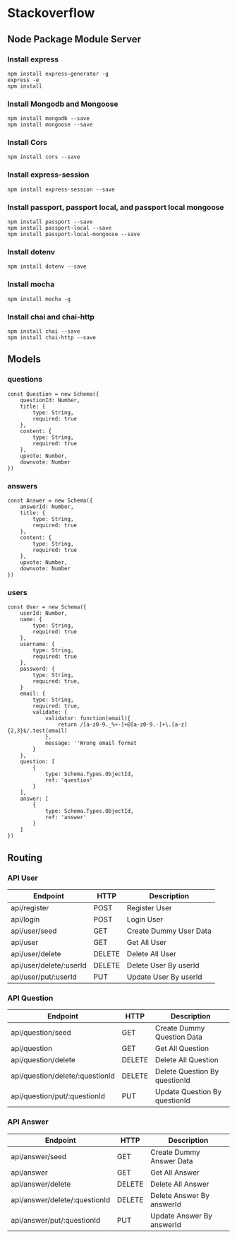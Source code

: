 # Stackoverflow

## Node Package Module Server

### Install express

```
npm install express-generator -g
express -e
npm install
```

### Install Mongodb and Mongoose

```
npm install mongodb --save
npm install mongoose --save
```

### Install Cors

```
npm install cors --save 
```

### Install express-session

```
npm install express-session --save
```

### Install passport, passport local, and passport local mongoose

```
npm install passport --save
npm install passport-local --save
npm install passport-local-mongoose --save
```

### Install dotenv

```
npm install dotenv --save
```

### Install mocha

```
npm install mocha -g
```

### Install chai and chai-http

```
npm install chai --save
npm install chai-http --save
```

## Models

### questions

```
const Question = new Schema({
    questionId: Number,
    title: {
        type: String,
        required: true
    },
    content: {
        type: String,
        required: true
    },
    upvote: Number,
    downvote: Number
})
```

### answers

```
const Answer = new Schema({
    answerId: Number,
    title: {
        type: String,
        required: true
    },
    content: {
        type: String,
        required: true
    },
    upvote: Number,
    downvote: Number
})
```

### users

```
const User = new Schema({
    userId: Number,
    name: {
        type: String,
        required: true
    },
    username: {
        type: String,
        required: true
    },
    password: {
        type: String,
        required: true,
    }
    email: {
        type: String,
        required: true,
        validate: {
            validator: function(email){
                return /[a-z0-9._%+-]+@[a-z0-9.-]+\.[a-z]{2,3}$/.test(email)
            },
            message: ''Wrong email format
        }
    },
    question: [
        {
            type: Schema.Types.ObjectId,
            ref: 'question'
        }
    ],
    answer: [
        {
            type: Schema.Types.ObjectId,
            ref: 'answer'
        }
    ]
})
```

## Routing

### API User

| Endpoint                      | HTTP      | Description               |
| ----------                    | -----     | ------------              |
| api/register                  | POST      | Register User             |
| api/login                     | POST      | Login User                |
| api/user/seed                 | GET       | Create Dummy User Data    |
| api/user                      | GET       | Get All User              |
| api/user/delete               | DELETE    | Delete All User           |
| api/user/delete/:userId       | DELETE    | Delete User By userId     |
| api/user/put/:userId          | PUT       | Update User By userId     |

### API Question

| Endpoint                          | HTTP      | Description                       |
| ----------                        | -----     | ------------                      |
| api/question/seed                 | GET       | Create Dummy Question Data        |
| api/question                      | GET       | Get All Question                  |
| api/question/delete               | DELETE    | Delete All Question               |
| api/question/delete/:questionId   | DELETE    | Delete Question By questionId     |
| api/question/put/:questionId      | PUT       | Update Question By questionId     |

### API Answer

| Endpoint                        | HTTP      | Description                 |
| ----------                      | -----     | ------------                |
| api/answer/seed                 | GET       | Create Dummy Answer Data    |
| api/answer                      | GET       | Get All Answer              |
| api/answer/delete               | DELETE    | Delete All Answer           |
| api/answer/delete/:questionId   | DELETE    | Delete Answer By answerId   |
| api/answer/put/:questionId      | PUT       | Update Answer By answerId   |

